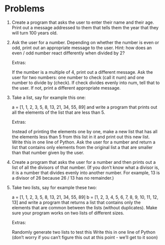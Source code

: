 # Problems

1. Create a program that asks the user to enter their name and their age. Print out a message addressed to them that tells them the year that they will turn 100 years old.

2. Ask the user for a number. Depending on whether the number is even or odd, print out an appropriate message to the user. Hint: how does an even / odd number react differently when divided by 2?

    Extras:

    If the number is a multiple of 4, print out a different message.
    Ask the user for two numbers: one number to check (call it num) and one number to divide by (check). If check divides evenly into num, tell that to the user. If not, print a different appropriate message.

3. Take a list, say for example this one:

    a = [1, 1, 2, 3, 5, 8, 13, 21, 34, 55, 89]
    and write a program that prints out all the elements of the list that are less than 5.

    Extras:

    Instead of printing the elements one by one, make a new list that has all the elements less than 5 from this list in it and print out this new list.
    Write this in one line of Python.
    Ask the user for a number and return a list that contains only elements from the original list a that are smaller than that number given by the user.

4. Create a program that asks the user for a number and then prints out a list of all the divisors of    that number. (If you don’t know what a divisor is, it is a number that divides evenly into another    number. For example, 13 is a divisor of 26 because 26 / 13 has no remainder.)   

5. Take two lists, say for example these two:

    a = [1, 1, 2, 3, 5, 8, 13, 21, 34, 55, 89]
    b = [1, 2, 3, 4, 5, 6, 7, 8, 9, 10, 11, 12, 13]
    and write a program that returns a list that contains only the elements that are common between the lists (without duplicates). Make sure your program works on two lists of different sizes.

    Extras:

    Randomly generate two lists to test this
    Write this in one line of Python (don’t worry if you can’t figure this out at this point - we’ll get to it soon)